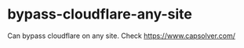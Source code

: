 # bypass-cloudflare-any-site
Can bypass cloudflare on any site. Check https://www.capsolver.com/ 











                                               